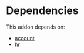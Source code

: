 # Dependencies

This addon depends on:

- [account](../../../../../oca-ocb-accounting/odoo-bringout-oca-ocb-account)
- [hr](../../../../../oca-ocb-hr/odoo-bringout-oca-ocb-hr)
